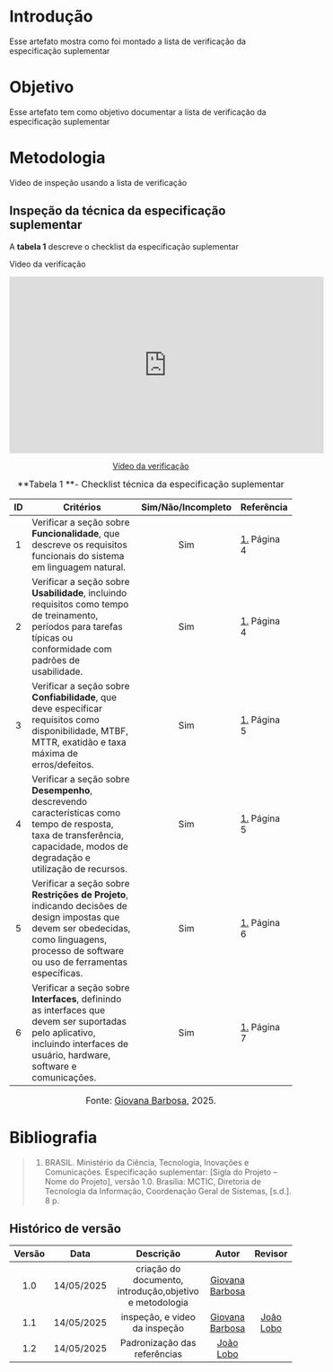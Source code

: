 # Introdução
Esse artefato mostra como foi montado a lista de verificação da especificação suplementar
 
# Objetivo
Esse artefato tem como objetivo documentar a lista de verificação  da especificação suplementar
 
 
# Metodologia
Video de inspeção usando a lista de  verificação

## Inspeção da técnica da especificação suplementar

A **tabela 1** descreve o checklist da especificação suplementar

Video da verificação
 
<p style="text-align: center"><iframe width="560" height="315" src="https://youtube.com/embed/_Cl37MhxYdI" title="YouTube video player" frameborder="0" allow="accelerometer; autoplay; clipboard-write; encrypted-media; gyroscope; picture-in-picture; web-share" referrerpolicy="strict-origin-when-cross-origin" allowfullscreen></iframe></p>
 <p style="text-align: center"><a href="https://youtu.be/_Cl37MhxYdI" target="blanket">Vídeo da verificação </a></p>

<font size="3"><p style="text-align: center">**Tabela 1 **- Checklist técnica da especificação suplementar </p></font>

| ID | Critérios | Sim/Não/Incompleto | Referência |
| :-: | --- | :---: | --- |
| 1 | Verificar a seção sobre **Funcionalidade**, que descreve os requisitos funcionais do sistema em linguagem natural. | Sim | [1.](#ref1) Página 4 |
| 2 | Verificar a seção sobre **Usabilidade**, incluindo requisitos como tempo de treinamento, períodos para tarefas típicas ou conformidade com padrões de usabilidade. | Sim | [1.](#ref1) Página 4 |
| 3 | Verificar a seção sobre **Confiabilidade**, que deve especificar requisitos como disponibilidade, MTBF, MTTR, exatidão e taxa máxima de erros/defeitos. | Sim | [1.](#ref1) Página 5 |
| 4 | Verificar a seção sobre **Desempenho**, descrevendo características como tempo de resposta, taxa de transferência, capacidade, modos de degradação e utilização de recursos. | Sim | [1.](#ref1) Página 5 |
| 5 | Verificar a seção sobre **Restrições de Projeto**, indicando decisões de design impostas que devem ser obedecidas, como linguagens, processo de software ou uso de ferramentas específicas. | Sim | [1.](#ref1) Página 6 |
| 6 | Verificar a seção sobre **Interfaces**, definindo as interfaces que devem ser suportadas pelo aplicativo, incluindo interfaces de usuário, hardware, software e comunicações. | Sim | [1.](#ref1) Página 7 |

<font size="3"><p style="text-align: center">Fonte:  [Giovana Barbosa](https://github.com/gio221), 2025.</p></font>

<a name="ref1"></a>

# Bibliografia

> 1. BRASIL. Ministério da Ciência, Tecnologia, Inovações e Comunicações. Especificação suplementar: [Sigla do Projeto – Nome do Projeto], versão 1.0. Brasília: MCTIC, Diretoria de Tecnologia da Informação, Coordenação Geral de Sistemas, [s.d.]. 8 p.

## Histórico de versão

| Versão |    Data    |       Descrição        |                     Autor                      |                  Revisor                   |
| :----: | :--------: | :--------------------: | :--------------------------------------------: | :----------------------------------------: |
|  1.0   | 14/05/2025 | criação do documento, introdução,objetivo e metodologia |  [Giovana Barbosa](https://github.com/gio221)   | |
|  1.1  | 14/05/2025 |inspeção, e video da inspeção |  [Giovana Barbosa](https://github.com/gio221)   |[João Lobo](https://github.com/joaolobo10) |
|  1.2   | 14/05/2025 | Padronização das referências  |  [João Lobo](https://github.com/joaolobo10)   |  |